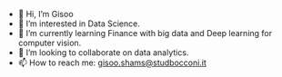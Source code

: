 - 👋 Hi, I’m Gisoo
- 👀 I’m interested in Data Science.
- 🌱 I’m currently learning Finance with big data and Deep learning for computer vision.
- 💞️ I’m looking to collaborate on data analytics.
- 📫 How to reach me: gisoo.shams@studbocconi.it

<!---
GisooS/GisooS is a ✨ special ✨ repository because its `README.md` (this file) appears on your GitHub profile.
You can click the Preview link to take a look at your changes.
--->
